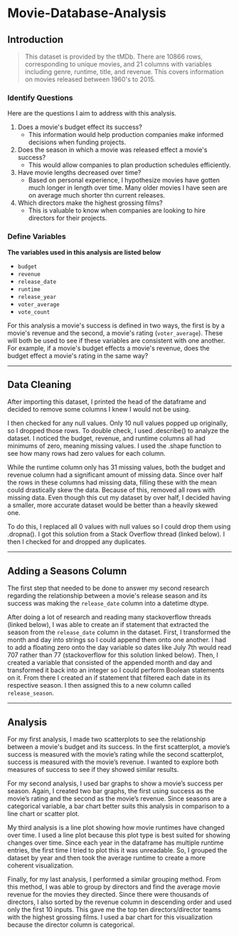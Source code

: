 # Movie-Database-Analysis
## Introduction
> This dataset is provided by the tMDb. There are 10866 rows, corresponding to unique movies, and 21 columns with variables including genre, runtime, title, and revenue. This covers information on movies released between 1960's to 2015.

### Identify Questions
Here are the questions I aim to address with this analysis.
1. Does a movie's budget effect its success?
    - This information would help production companies make informed decisions when funding projects.
2.	Does the season in which a movie was released effect a movie's success?
    - This would allow companies to plan production schedules efficiently.
3.	Have movie lengths decreased over time?
    - Based on personal experience, I hypothesize movies have gotten much longer in length over time. Many older movies I have seen are on average much shorter thn current releases.
4.	Which directors make the highest grossing films?
    - This is valuable to know when companies are looking to hire directors for their projects.
### Define Variables
**The variables used in this analysis are listed below**
- `budget`
- `revenue`
- `release_date`
- `runtime`
- `release_year`
- `voter_average`
- `vote_count`

For this analysis a movie's success is defined in two ways, the first is by a movie's revenue and the second, a movie's rating (`voter_average`). These will both be used to see if these variables are consistent with one another. For example, if a movie's budget effects a movie's revenue, does the budget effect a movie's rating in the same way?

---
## Data Cleaning
After importing this dataset, I printed the head of the dataframe and decided to remove some columns I knew I would not be using.

I then checked for any null values. Only 10 null values popped up originally, so I dropped those rows. To double check, I used .describe() to analyze the dataset. I noticed the budget, revenue, and runtime columns all had minimums of zero, meaning missing values. I used the .shape function to see how many rows had zero values for each column.

While the runtime column only has 31 missing values, both the budget and revenue column had a significant amount of missing data. Since over half the rows in these columns had missing data, filling these with the mean could drastically skew the data. Because of this, removed all rows with missing data. Even though this cut my dataset by over half, I decided having a smaller, more accurate dataset would be better than a heavily skewed one.

To do this, I replaced all 0 values with null values so I could drop them using .dropna(). I got this solution from a Stack Overflow thread (linked below). I then I checked for and dropped any duplicates.

---
## Adding a Seasons Column
The first step that needed to be done to answer my second research regarding the relationship between a movie's release season and its success was making the `release_date` column into a datetime dtype.

After doing a lot of research and reading many stackoverflow threads (linked below), I was able to create an if statement that extracted the season from the `release_date` column in the dataset. First, I transformed the month and day into strings so I could append them onto one another. I had to add a floating zero onto the day variable so dates like July 7th would read 707 rather than 77 (stackoverflow for this solution linked below). Then, I created a variable that consisted of the appended month and day and transformed it back into an integer so I could perform Boolean statements on it. From there I created an if statement that filtered each date in its respective season. I then assigned this to a new column called `release_season`.

---
## Analysis
For my first analysis, I made two scatterplots to see the relationship between a movie's budget and its success. In the first scatterplot, a movie’s success is measured with the movie’s rating while the second scatterplot, success is measured with the movie’s revenue. I wanted to explore both measures of success to see if they showed similar results.

For my second analysis, I used bar graphs to show a movie’s success per season. Again, I created two bar graphs, the first using success as the movie’s rating and the second as the movie’s revenue. Since seasons are a categorical variable, a bar chart better suits this analysis in comparison to a line chart or scatter plot.

My third analysis is a line plot showing how movie runtimes have changed over time. I used a line plot because this plot type is best suited for showing changes over time. Since each year in the dataframe has multiple runtime entries, the first time I tried to plot this it was unreadable. So, I grouped the dataset by year and then took the average runtime to create a more coherent visualization.

Finally, for my last analysis, I performed a similar grouping method. From this method, I was able to group by directors and find the average movie revenue for the movies they directed. Since there were thousands of directors, I also sorted by the revenue column in descending order and used only the first 10 inputs. This gave me the top ten directors/director teams with the highest grossing films. I used a bar chart for this visualization because the director column is categorical.



